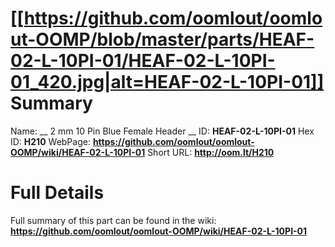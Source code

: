 
[[https://github.com/oomlout/oomlout-OOMP/blob/master/parts/HEAF-02-L-10PI-01/HEAF-02-L-10PI-01_420.jpg|alt=HEAF-02-L-10PI-01]] 
Summary
=================

Name: __ 2 mm 10 Pin Blue Female Header __
ID: __HEAF-02-L-10PI-01__
Hex ID: __H210__
WebPage: __https://github.com/oomlout/oomlout-OOMP/wiki/HEAF-02-L-10PI-01__
Short URL: __http://oom.lt/H210__

Full Details
==========================
Full summary of this part can be found in the wiki:   
__https://github.com/oomlout/oomlout-OOMP/wiki/HEAF-02-L-10PI-01__   

